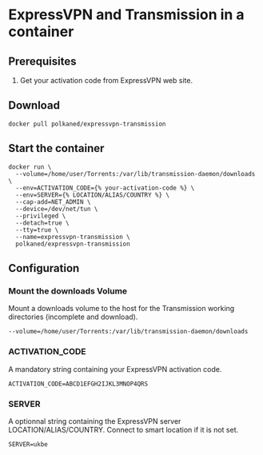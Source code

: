 # ExpressVPN and Transmission in a container

## Prerequisites

1. Get your activation code from ExpressVPN web site.

## Download

`docker pull polkaned/expressvpn-transmission`

## Start the container

    docker run \
      --volume=/home/user/Torrents:/var/lib/transmission-daemon/downloads \
      --env=ACTIVATION_CODE={% your-activation-code %} \
      --env=SERVER={% LOCATION/ALIAS/COUNTRY %} \
      --cap-add=NET_ADMIN \
      --device=/dev/net/tun \
      --privileged \
      --detach=true \
      --tty=true \
      --name=expressvpn-transmission \
      polkaned/expressvpn-transmission

## Configuration

### Mount the downloads Volume
Mount a downloads volume to the host for the Transmission working directories (incomplete and download).

`--volume=/home/user/Torrents:/var/lib/transmission-daemon/downloads`

### ACTIVATION_CODE
A mandatory string containing your ExpressVPN activation code.

`ACTIVATION_CODE=ABCD1EFGH2IJKL3MNOP4QRS`

### SERVER
A optionnal string containing the ExpressVPN server LOCATION/ALIAS/COUNTRY. Connect to smart location if it is not set.

`SERVER=ukbe`
